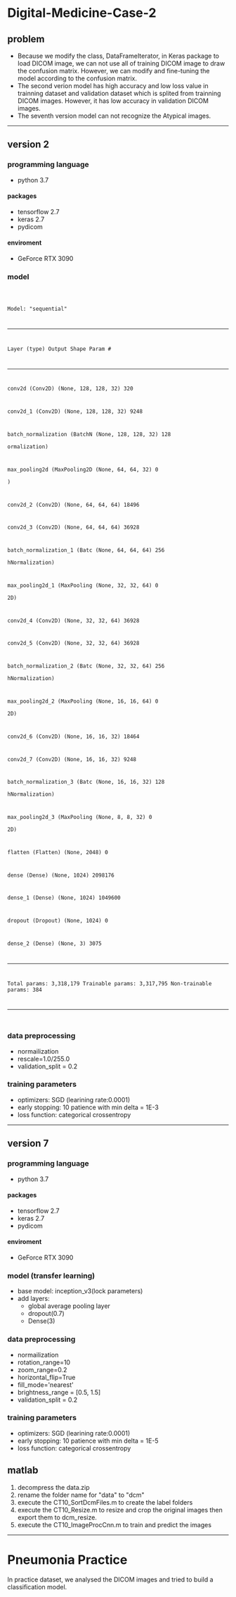 # Digital-Medicine-Case-2

## problem
* Because we modify the class, DataFrameIterator, in Keras package to load DICOM image, we can not use all of training DICOM image to draw the confusion matrix. However, we can modify and fine-tuning the model according to the confusion matrix.
* The second verion model has high accuracy and low loss value in trainning dataset and validation dataset which is splited from trainning DICOM images. However, it has low accuracy in validation DICOM images.
* The seventh version model can not recognize the Atypical images.

-----

## version 2
### programming language
* python 3.7

#### packages
* tensorflow 2.7
* keras 2.7
* pydicom

#### enviroment
*  GeForce RTX 3090

### model 

<code>

Model: "sequential"

_________________________________________________________________
 Layer (type)                Output Shape              Param #   
________________________________________________________________

 conv2d (Conv2D)             (None, 128, 128, 32)      320       
                                                                 
 conv2d_1 (Conv2D)           (None, 128, 128, 32)      9248      
                                                                 
 batch_normalization (BatchN  (None, 128, 128, 32)     128       
 ormalization)                                                   
                                                                 
 max_pooling2d (MaxPooling2D  (None, 64, 64, 32)       0         
 )                                                               
                                                                 
 conv2d_2 (Conv2D)           (None, 64, 64, 64)        18496     
                                                                 
 conv2d_3 (Conv2D)           (None, 64, 64, 64)        36928     
                                                                 
 batch_normalization_1 (Batc  (None, 64, 64, 64)       256       
 hNormalization)                                                 
                                                                 
 max_pooling2d_1 (MaxPooling  (None, 32, 32, 64)       0         
 2D)                                                             
                                                                 
 conv2d_4 (Conv2D)           (None, 32, 32, 64)        36928     
                                                                 
 conv2d_5 (Conv2D)           (None, 32, 32, 64)        36928     
                                                                 
 batch_normalization_2 (Batc  (None, 32, 32, 64)       256       
 hNormalization)                                                 
                                                                 
 max_pooling2d_2 (MaxPooling  (None, 16, 16, 64)       0         
 2D)                                                             
                                                                 
 conv2d_6 (Conv2D)           (None, 16, 16, 32)        18464     
                                                                 
 conv2d_7 (Conv2D)           (None, 16, 16, 32)        9248      
                                                                 
 batch_normalization_3 (Batc  (None, 16, 16, 32)       128       
 hNormalization)                                                 
                                                                 
 max_pooling2d_3 (MaxPooling  (None, 8, 8, 32)         0         
 2D)                                                             
                                                                 
 flatten (Flatten)           (None, 2048)              0         
                                                                 
 dense (Dense)               (None, 1024)              2098176   
                                                                 
 dense_1 (Dense)             (None, 1024)              1049600   
                                                                 
 dropout (Dropout)           (None, 1024)              0         
                                                                 
 dense_2 (Dense)             (None, 3)                 3075      
                                                                 
_______________________________________________________________
Total params: 3,318,179
Trainable params: 3,317,795
Non-trainable params: 384
___________________________________________________

</code>

### data preprocessing
* normailization
* rescale=1.0/255.0
* validation_split = 0.2

### training parameters
* optimizers: SGD (learining rate:0.0001)
* early stopping: 10 patience with min delta = 1E-3
* loss function: categorical crossentropy

----

## version 7
### programming language
* python 3.7

#### packages
* tensorflow 2.7
* keras 2.7
* pydicom

#### enviroment
*  GeForce RTX 3090

### model (transfer learning)
* base model: inception_v3(lock parameters)
* add layers: 
   * global average pooling layer
   * dropout(0.7)
   * Dense(3)

### data preprocessing
* normailization
* rotation_range=10
* zoom_range=0.2
* horizontal_flip=True
* fill_mode='nearest'
* brightness_range = [0.5, 1.5]
* validation_split = 0.2

### training parameters
* optimizers: SGD (learining rate:0.0001)
* early stopping: 10 patience with min delta = 1E-5
* loss function: categorical crossentropy

## matlab
1. decompress the data.zip 
2. rename the folder name for "data" to "dcm"
3. execute the CT10_SortDcmFiles.m to create the label folders 
4. execute the CT10_Resize.m to resize and crop the original images then export them to dcm_resize. 
5. execute the CT10_ImageProcCnn.m to train and predict the images 

----
# Pneumonia Practice
In practice dataset, we analysed the DICOM images and tried to build a classification  model.
